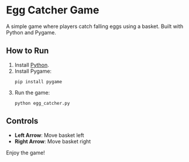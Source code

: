 # Egg Catcher Game

A simple game where players catch falling eggs using a basket. Built with Python and Pygame.

## How to Run

1. Install [Python](https://www.python.org/downloads/).
2. Install Pygame:
   ```
   pip install pygame
   ```
3. Run the game:
   ```
   python egg_catcher.py
   ```

## Controls

- **Left Arrow**: Move basket left
- **Right Arrow**: Move basket right

Enjoy the game!
